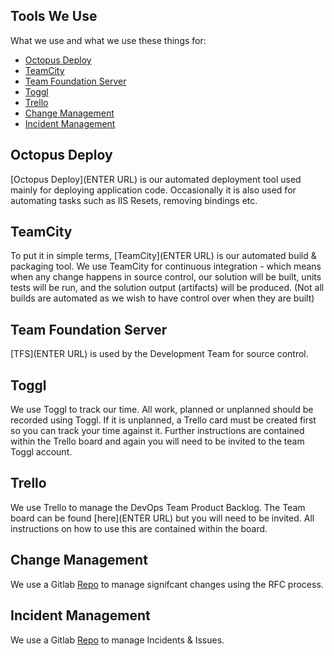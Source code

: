 ## Tools We Use

What we use and what we use these things for:

* [Octopus Deploy](https://github.com/ghostinthewires/Team-Handbook-Template/tree/master/Team-Handbook-Template/general/tools-and-tips#octopus-deploy)
* [TeamCity](https://github.com/ghostinthewires/Team-Handbook-Template/tree/master/Team-Handbook-Template/general/tools-and-tips#teamcity)
* [Team Foundation Server](https://github.com/ghostinthewires/Team-Handbook-Template/tree/master/Team-Handbook-Template/general/tools-and-tips#team-foundation-server)
* [Toggl](https://github.com/ghostinthewires/Team-Handbook-Template/tree/master/Team-Handbook-Template/general/tools-and-tips#toggl)
* [Trello](https://github.com/ghostinthewires/Team-Handbook-Template/tree/master/Team-Handbook-Template/general/tools-and-tips#trello)
* [Change Management](https://github.com/ghostinthewires/Rfcs-Template/tree/master/Rfcs-Template/rfcs)
* [Incident Management](https://github.com/ghostinthewires/Post-Mortems-Template/tree/master/Post-Mortems-Template/post-mortems)


## Octopus Deploy

[Octopus Deploy](ENTER URL) is our automated deployment tool used mainly for deploying application code. Occasionally it is also used for automating tasks such as IIS Resets, removing bindings etc.

## TeamCity

To put it in simple terms, [TeamCity](ENTER URL)  is our automated build & packaging tool. We use TeamCity for continuous integration - which means when any change happens in source control, our solution will be built, units tests will be run, and the solution output (artifacts) will be produced. (Not all builds are automated as we wish to have control over when they are built)

## Team Foundation Server

[TFS](ENTER URL) is used by the Development Team for source control.

## Toggl

We use Toggl to track our time. All work, planned or unplanned should be recorded using Toggl. If it is unplanned, a Trello card must be created first so you can track your time against it. Further instructions are contained within the Trello board and again you will need to be invited to the team Toggl account.

## Trello

We use Trello to manage the DevOps Team Product Backlog. The Team board can be found [here](ENTER URL) but you will need to be invited. All instructions on how to use this are contained within the board.

## Change Management

We use a Gitlab [Repo](https://github.com/ghostinthewires/Rfcs-Template/tree/master/Rfcs-Template/rfcs) to manage signifcant changes using the RFC process.

## Incident Management

We use a Gitlab [Repo](https://github.com/ghostinthewires/Post-Mortems-Template/tree/master/Post-Mortems-Template/post-mortems) to manage Incidents & Issues.

















